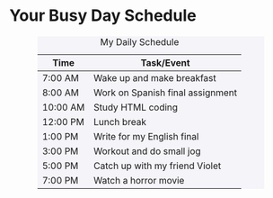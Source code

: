<html lang="en">
<head>
    <meta charset="UTF-8">
    <meta name="viewport" content="width=device-width, initial-scale=1.0">
    <title>Busy Day Schedule</title>
    <style>
        /* Styling for the table */
        table {
            width: 80%;
            margin: 20px auto;
            border-collapse: collapse;
            background-color: #f4f4f9;
        }

  /* Styling for table headers */
        th {
            background-color: #4CAF50;
            color: white;
            padding: 10px;
            text-align: left;
        }

  /* Styling for table cells */
        td {
            padding: 10px;
            text-align: left;
            border: 1px solid #ddd;
        }

  /* Styling for rows with events */
        tr:nth-child(even) {
            background-color: #f2f2f2;
        }

  /* Highlighting the current event */
        .current {
            background-color: #ffeb3b;
        }

  /* Styling for table header */
        caption {
            font-size: 1.5em;
            margin-bottom: 20px;
        }
    </style>
</head>
<body>

<h1>Your Busy Day Schedule</h1>

  <table>
        <caption>My Daily Schedule</caption>
        <thead>
            <tr>
                <th>Time</th>
                <th>Task/Event</th>
            </tr>
        </thead>
        <tbody>
            <tr class="current">
                <td>7:00 AM</td>
                <td>Wake up and make breakfast</td>
            </tr>
            <tr>
                <td>8:00 AM</td>
                <td>Work on Spanish final assignment</td>
            </tr>
            <tr>
                <td>10:00 AM</td>
                <td>Study HTML coding</td>
            </tr>
            <tr>
                <td>12:00 PM</td>
                <td>Lunch break</td>
            </tr>
            <tr>
                <td>1:00 PM</td>
                <td>Write for my English final</td>
            </tr>
            <tr>
                <td>3:00 PM</td>
                <td>Workout and do small jog</td>
            </tr>
            <tr>
                <td>5:00 PM</td>
                <td>Catch up with my friend Violet</td>
            </tr>
            <tr>
                <td>7:00 PM</td>
                <td>Watch a horror movie</td>
            </tr>
        </tbody>
    </table>

</body>
</html>

